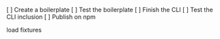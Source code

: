 [ ] Create a boilerplate
[ ] Test the boilerplate
[ ] Finish the CLI
[ ] Test the CLI inclusion
[ ] Publish on npm

load fixtures
